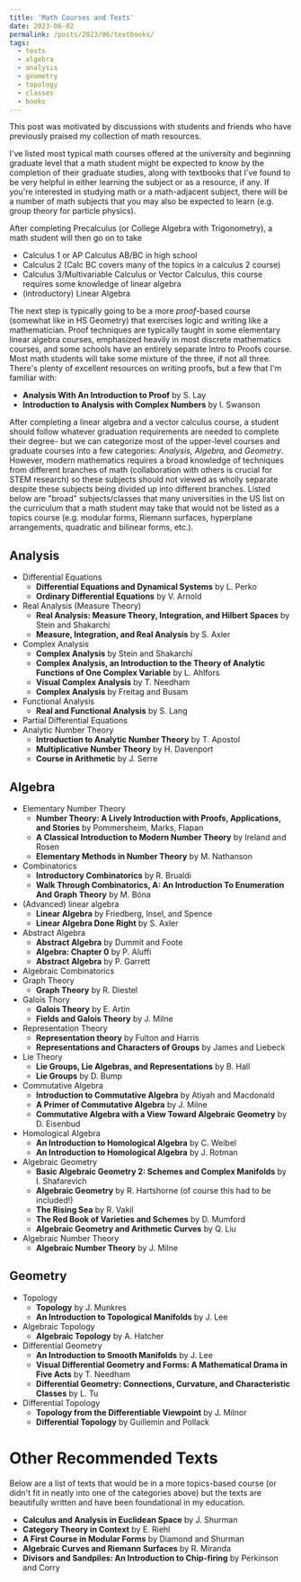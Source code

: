 ```yaml
---
title: 'Math Courses and Texts'
date: 2023-06-02
permalink: /posts/2023/06/textbooks/
tags:
  - texts
  - algebra
  - analysis
  - geometry
  - topology
  - classes
  - books
---
```

This post was motivated by discussions with students and friends who have previously praised my collection of math resources. 

I've listed most typical math courses offered at the university and beginning graduate level that a math student might be expected to know by the completion of their graduate studies, along with textbooks that I've found to be very helpful in either learning the subject or as a resource, if any. 
If you're interested in studying math or a math-adjacent subject, there will be a number of math subjects that you may also be expected to learn (e.g. group theory for particle physics). 


After completing Precalculus (or College Algebra with Trigonometry), a math student will then go on to take
  * Calculus 1 or AP Calculus AB/BC in high school
  * Calculus 2 (Calc BC covers many of the topics in a calculus 2 course)
  * Calculus 3/Multivariable Calculus or Vector Calculus, this course requires some knowledge of linear algebra
  * (introductory) Linear Algebra

The next step is typically going to be a more *proof*-based course (somewhat like in HS Geometry) that exercises logic and writing like a mathematician. Proof techniques are typically taught in some elementary linear algebra courses, emphasized heavily in most discrete mathematics courses, and some schools have an entirely separate Intro to Proofs course. Most math students will take some mixture of the three, if not all three. There's plenty of excellent resources on writing proofs, but a few that I'm familiar with:
  * **Analysis With An Introduction to Proof** by S. Lay
  * **Introduction to Analysis with Complex Numbers** by I. Swanson

After completing a linear algebra and a vector calculus course, a student should follow whatever graduation requirements are needed to complete their degree- but we can categorize most of the upper-level courses and graduate courses into a few categories: *Analysis, Algebra,* and *Geometry*. 
However, modern mathematics requires a broad knowledge of techniques from different branches of math (collaboration with others is crucial for STEM research) so these subjects should not viewed as wholly separate despite these subjects being divided up into different branches. Listed below are "broad" subjects/classes that many universities in the US list on the curriculum that a math student may take that would not be listed as a topics course (e.g. modular forms, Riemann surfaces, hyperplane arrangements, quadratic and bilinear forms, etc.).

Analysis
------
  * Differential Equations
    * **Differential Equations and Dynamical Systems** by L. Perko
    * **Ordinary Differential Equations** by V. Arnold
  * Real Analysis (Measure Theory)
    * **Real Analysis: Measure Theory, Integration, and Hilbert Spaces** by Stein and Shakarchi
    * **Measure, Integration, and Real Analysis** by S. Axler
  * Complex Analysis
    * **Complex Analysis** by Stein and Shakarchi
    * **Complex Analysis, an Introduction to the Theory of Analytic Functions of One Complex Variable** by L. Ahlfors
    * **Visual Complex Analysis** by T. Needham
    * **Complex Analysis** by Freitag and Busam
  * Functional Analysis
    * **Real and Functional Analysis** by S. Lang
  * Partial Differential Equations
  * Analytic Number Theory
    * **Introduction to Analytic Number Theory** by T. Apostol
    * **Multiplicative Number Theory** by H. Davenport
    * **Course in Arithmetic** by J. Serre

Algebra
------
  * Elementary Number Theory
    * **Number Theory: A Lively Introduction with Proofs, Applications, and Stories** by Pommersheim, Marks, Flapan 
    * **A Classical Introduction to Modern Number Theory** by Ireland and Rosen
    * **Elementary Methods in Number Theory** by M. Nathanson
  * Combinatorics
    * **Introductory Combinatorics** by R. Brualdi
    * **Walk Through Combinatorics, A: An Introduction To Enumeration And Graph Theory** by M. Bóna 
  * (Advanced) linear algebra
    * **Linear Algebra** by Friedberg, Insel, and Spence
    * **Linear Algebra Done Right** by S. Axler
  * Abstract Algebra
    * **Abstract Algebra** by Dummit and Foote
    * **Algebra: Chapter 0** by P. Aluffi
    * **Abstract Algebra** by P. Garrett
  * Algebraic Combinatorics
  * Graph Theory
    * **Graph Theory** by R. Diestel 
  * Galois Thory
    * **Galois Theory** by E. Artin
    * **Fields and Galois Theory** by J. Milne
  * Representation Theory
    * **Representation theory** by Fulton and Harris
    * **Representations and Characters of Groups** by James and Liebeck
  * Lie Theory
    * **Lie Groups, Lie Algebras, and Representations** by B. Hall
    * **Lie Groups** by D. Bump
  * Commutative Algebra
    * **Introduction to Commutative Algebra** by Atiyah and Macdonald
    * **A Primer of Commutative Algebra** by J. Milne
    * **Commutative Algebra with a View Toward Algebraic Geometry** by D. Eisenbud
  * Homological Algebra
    * **An Introduction to Homological Algebra** by C. Weibel
    * **An Introduction to Homological Algebra** by J. Rotman
  * Algebraic Geometry
    * **Basic Algebraic Geometry 2: Schemes and Complex Manifolds** by I. Shafarevich
    * **Algebraic Geometry** by R. Hartshorne (of course this had to be included!)
    * **The Rising Sea** by R. Vakil
    * **The Red Book of Varieties and Schemes** by D. Mumford
    * **Algebraic Geometry and Arithmetic Curves** by Q. Liu
* Algebraic Number Theory
  * **Algebraic Number Theory** by J. Milne


Geometry
------
  * Topology 
    * **Topology** by J. Munkres
    * **An Introduction to Topological Manifolds** by J. Lee
  * Algebraic Topology
    * **Algebraic Topology** by A. Hatcher
  * Differential Geometry
    * **An Introduction to Smooth Manifolds** by J. Lee
    * **Visual Differential Geometry and Forms: A Mathematical Drama in Five Acts** by T. Needham
    * **Differential Geometry: Connections, Curvature, and Characteristic Classes** by L. Tu
  * Differential Topology 
    *  **Topology from the Differentiable Viewpoint** by J. Milnor
    *  **Differential Topology** by Guillemin and Pollack 


Other Recommended Texts
======
Below are a list of texts that would be in a more topics-based course (or didn't fit in neatly into one of the categories above) but the texts are beautifully written and have been foundational in my education.
  * **Calculus and Analysis in Euclidean Space** by J. Shurman
  * **Category Theory in Context** by E. Riehl
  * **A First Course in Modular Forms** by Diamond and Shurman
  * **Algebraic Curves and Riemann Surfaces** by R. Miranda
  * **Divisors and Sandpiles: An Introduction to Chip-firing** by Perkinson and Corry
